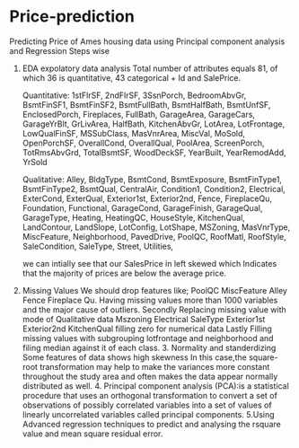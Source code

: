 # Price-prediction
Predicting  Price of Ames housing data using Principal component analysis and Regression
Steps wise
  1. EDA expolatory data analysis 
        Total number of attributes equals 81, of which 36 is quantitative, 43 categorical + Id and SalePrice.

        Quantitative: 1stFlrSF, 2ndFlrSF, 3SsnPorch, BedroomAbvGr, BsmtFinSF1, BsmtFinSF2, BsmtFullBath, BsmtHalfBath,
        BsmtUnfSF, EnclosedPorch, Fireplaces, FullBath, GarageArea, GarageCars, GarageYrBlt, GrLivArea, HalfBath, KitchenAbvGr,
        LotArea, LotFrontage, LowQualFinSF, MSSubClass, MasVnrArea, MiscVal, MoSold, OpenPorchSF, OverallCond,
        OverallQual, PoolArea, ScreenPorch, TotRmsAbvGrd, TotalBsmtSF, WoodDeckSF, YearBuilt, YearRemodAdd, YrSold

        Qualitative: Alley, BldgType, BsmtCond, BsmtExposure, BsmtFinType1, BsmtFinType2, BsmtQual, CentralAir, Condition1,
        Condition2, Electrical, ExterCond, ExterQual, Exterior1st, Exterior2nd, Fence, FireplaceQu, Foundation, Functional,
        GarageCond, GarageFinish, GarageQual, GarageType, Heating, HeatingQC, HouseStyle, KitchenQual, LandContour,
        LandSlope, LotConfig, LotShape, MSZoning, MasVnrType, MiscFeature, Neighborhood, PavedDrive, PoolQC, RoofMatl,
        RoofStyle, SaleCondition, SaleType, Street, Utilities,
        
        we can intially see that our SalesPrice in left skewed which Indicates that the majority of prices
        are below the average price.
   
   2. Missing Values
         We should drop features like;
            PoolQC 
            MiscFeature 
            Alley 
            Fence 
            Fireplace Qu.
            Having missing values more than 1000 variables and the major cause of outliers. 
        Secondly Replacing missing value with mode of Qualitative data 
            Mszoning
            Electrical
            SaleType
            Exterior1st
            Exterior2nd
            KitchenQual
            filling zero for numerical data
         Lastly Filling missing values with subgrouping lotfrontage and neighborhood and filing median against it of each class.
    3. Normality and standerdizing
         Some features of data shows high skewness In this case,the square-root transformation may help to make the variances more
         constant throughout the study area and often makes the data appear normally distributed as well.
    4. Principal component analysis (PCA):is a statistical procedure that uses an orthogonal transformation to convert a set of       
         observations of possibly correlated variables into a set of values of linearly uncorrelated variables called principal 
         components.
    5.Using Advanced regression techniques to predict and analysing the rsquare value and mean square residual error.
          


